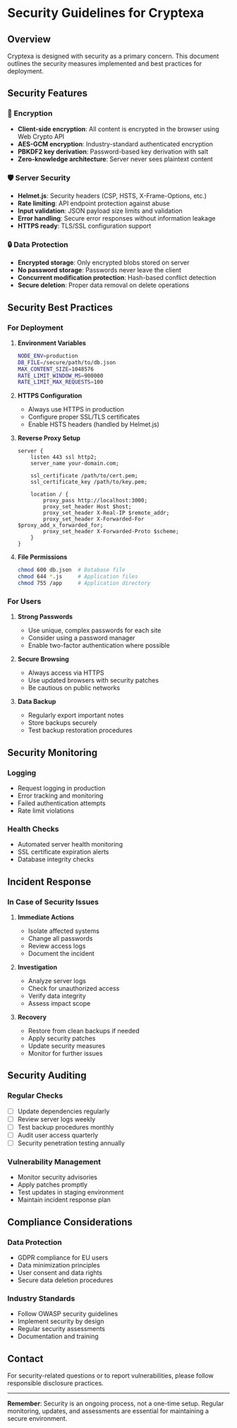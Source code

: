 # Security Guidelines for Cryptexa

## Overview
Cryptexa is designed with security as a primary concern. This document outlines the security measures implemented and best practices for deployment.

## Security Features

### 🔐 Encryption
- **Client-side encryption**: All content is encrypted in the browser using Web Crypto API
- **AES-GCM encryption**: Industry-standard authenticated encryption
- **PBKDF2 key derivation**: Password-based key derivation with salt
- **Zero-knowledge architecture**: Server never sees plaintext content

### 🛡️ Server Security
- **Helmet.js**: Security headers (CSP, HSTS, X-Frame-Options, etc.)
- **Rate limiting**: API endpoint protection against abuse
- **Input validation**: JSON payload size limits and validation
- **Error handling**: Secure error responses without information leakage
- **HTTPS ready**: TLS/SSL configuration support

### 🔒 Data Protection
- **Encrypted storage**: Only encrypted blobs stored on server
- **No password storage**: Passwords never leave the client
- **Concurrent modification protection**: Hash-based conflict detection
- **Secure deletion**: Proper data removal on delete operations

## Security Best Practices

### For Deployment

1. **Environment Variables**
   ```bash
   NODE_ENV=production
   DB_FILE=/secure/path/to/db.json
   MAX_CONTENT_SIZE=1048576
   RATE_LIMIT_WINDOW_MS=900000
   RATE_LIMIT_MAX_REQUESTS=100
   ```

2. **HTTPS Configuration**
   - Always use HTTPS in production
   - Configure proper SSL/TLS certificates
   - Enable HSTS headers (handled by Helmet.js)

3. **Reverse Proxy Setup**
   ```nginx
   server {
       listen 443 ssl http2;
       server_name your-domain.com;
       
       ssl_certificate /path/to/cert.pem;
       ssl_certificate_key /path/to/key.pem;
       
       location / {
           proxy_pass http://localhost:3000;
           proxy_set_header Host $host;
           proxy_set_header X-Real-IP $remote_addr;
           proxy_set_header X-Forwarded-For $proxy_add_x_forwarded_for;
           proxy_set_header X-Forwarded-Proto $scheme;
       }
   }
   ```

4. **File Permissions**
   ```bash
   chmod 600 db.json  # Database file
   chmod 644 *.js     # Application files
   chmod 755 /app     # Application directory
   ```

### For Users

1. **Strong Passwords**
   - Use unique, complex passwords for each site
   - Consider using a password manager
   - Enable two-factor authentication where possible

2. **Secure Browsing**
   - Always access via HTTPS
   - Use updated browsers with security patches
   - Be cautious on public networks

3. **Data Backup**
   - Regularly export important notes
   - Store backups securely
   - Test backup restoration procedures

## Security Monitoring

### Logging
- Request logging in production
- Error tracking and monitoring
- Failed authentication attempts
- Rate limit violations

### Health Checks
- Automated server health monitoring
- SSL certificate expiration alerts
- Database integrity checks

## Incident Response

### In Case of Security Issues

1. **Immediate Actions**
   - Isolate affected systems
   - Change all passwords
   - Review access logs
   - Document the incident

2. **Investigation**
   - Analyze server logs
   - Check for unauthorized access
   - Verify data integrity
   - Assess impact scope

3. **Recovery**
   - Restore from clean backups if needed
   - Apply security patches
   - Update security measures
   - Monitor for further issues

## Security Auditing

### Regular Checks
- [ ] Update dependencies regularly
- [ ] Review server logs weekly
- [ ] Test backup procedures monthly
- [ ] Audit user access quarterly
- [ ] Security penetration testing annually

### Vulnerability Management
- Monitor security advisories
- Apply patches promptly
- Test updates in staging environment
- Maintain incident response plan

## Compliance Considerations

### Data Protection
- GDPR compliance for EU users
- Data minimization principles
- User consent and data rights
- Secure data deletion procedures

### Industry Standards
- Follow OWASP security guidelines
- Implement security by design
- Regular security assessments
- Documentation and training

## Contact

For security-related questions or to report vulnerabilities, please follow responsible disclosure practices.

---

**Remember**: Security is an ongoing process, not a one-time setup. Regular monitoring, updates, and assessments are essential for maintaining a secure environment.